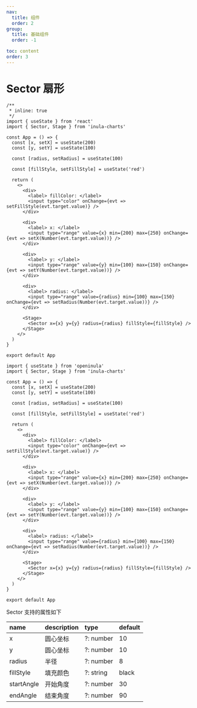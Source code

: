 ```yaml
---
nav: 
  title: 组件
  order: 2
group:
  title: 基础组件
  order: -1

toc: content
order: 3
---
```


# Sector 扇形

```tsx
/**
 * inline: true
 */
import { useState } from 'react'
import { Sector, Stage } from 'inula-charts'

const App = () => {
  const [x, setX] = useState(200)
  const [y, setY] = useState(100)

  const [radius, setRadius] = useState(100)

  const [fillStyle, setFillStyle] = useState('red')

  return (
    <>
      <div>
        <label> fillColor: </label>
        <input type="color" onChange={evt => setFillStyle(evt.target.value)} />
      </div>

      <div>
        <label> x: </label>
        <input type="range" value={x} min={200} max={250} onChange={evt => setX(Number(evt.target.value))} />
      </div>

      <div>
        <label> y: </label>
        <input type="range" value={y} min={100} max={150} onChange={evt => setY(Number(evt.target.value))} />
      </div>

      <div>
        <label> radius: </label>
        <input type="range" value={radius} min={100} max={150} onChange={evt => setRadius(Number(evt.target.value))} />
      </div>

      <Stage>
        <Sector x={x} y={y} radius={radius} fillStyle={fillStyle} />
      </Stage>
    </>
  )
}

export default App
```

```tsx | pure
import { useState } from 'openinula'
import { Sector, Stage } from 'inula-charts'

const App = () => {
  const [x, setX] = useState(200)
  const [y, setY] = useState(100)

  const [radius, setRadius] = useState(100)

  const [fillStyle, setFillStyle] = useState('red')

  return (
    <>
      <div>
        <label> fillColor: </label>
        <input type="color" onChange={evt => setFillStyle(evt.target.value)} />
      </div>

      <div>
        <label> x: </label>
        <input type="range" value={x} min={200} max={250} onChange={evt => setX(Number(evt.target.value))} />
      </div>

      <div>
        <label> y: </label>
        <input type="range" value={y} min={100} max={150} onChange={evt => setY(Number(evt.target.value))} />
      </div>

      <div>
        <label> radius: </label>
        <input type="range" value={radius} min={100} max={150} onChange={evt => setRadius(Number(evt.target.value))} />
      </div>

      <Stage>
        <Sector x={x} y={y} radius={radius} fillStyle={fillStyle} />
      </Stage>
    </>
  )
}

export default App
```

Sector 支持的属性如下

| name       | description | type      | default |
| :--------- | :---------- | :-------- | :------ |
| x          | 圆心坐标    | ?: number | 10      |
| y          | 圆心坐标    | ?: number | 10      |
| radius     | 半径        | ?: number | 8       |
| fillStyle  | 填充颜色    | ?: string | black   |
| startAngle | 开始角度    | ?: number | 30      |
| endAngle   | 结束角度    | ?: number | 90      |
